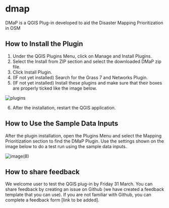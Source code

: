 # dmap
DMaP is a QGIS Plug-in developed to aid the Disaster Mapping Prioritization in OSM

## How to Install the Plugin

1. Under the QGIS Plugins Menu, click on Manage and Install Plugins.
2. Select the Install from ZIP section and select the downloaded DMaP zip file.
3. Click Install Plugin.
4. (IF not yet installed) Search for the Grass 7 and Networks Plugin.
5. (IF not yet installed) Install these plugins and make sure that their boxes are properly ticked like the image below.

![plugins](https://user-images.githubusercontent.com/128362151/226571043-7adaf136-9bfe-4c0a-aafc-5a4a1af87d27.png)

6. After the installation, restart the QGIS application.

## How to Use the Sample Data Inputs

After the plugin installation, open the Plugins Menu and select the Mapping Prioritization section to find the DMaP Plugin.
Use the settings shown on the image below to do a test run using the sample data inputs.

![image(8)](https://user-images.githubusercontent.com/128362151/226328903-d83d3c03-864d-494d-ae8d-7f3e504d397a.png)

## How to share feedback
We welcome user to test the QGIS plug-in by Friday 31 March. You can share feedback by creating an issue on Github (we have created a feedback template that you can use). If you are not familiar with Github, you can complete a feedback form [link to be added].
